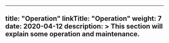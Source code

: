 
---
title: "Operation"
linkTitle: "Operation"
weight: 7
date: 2020-04-12
description: >
  This section will explain some operation and maintenance.
---